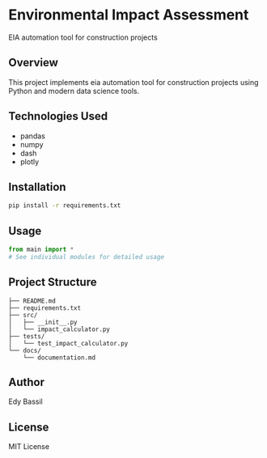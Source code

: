 # Environmental Impact Assessment

EIA automation tool for construction projects

## Overview
This project implements eia automation tool for construction projects using Python and modern data science tools.

## Technologies Used
- pandas
- numpy
- dash
- plotly

## Installation
```bash
pip install -r requirements.txt
```

## Usage
```python
from main import *
# See individual modules for detailed usage
```

## Project Structure
```
├── README.md
├── requirements.txt
├── src/
│   ├── __init__.py
│   └── impact_calculator.py
├── tests/
│   └── test_impact_calculator.py
└── docs/
    └── documentation.md
```

## Author
Edy Bassil

## License
MIT License

<!-- Update: 2023-04-05 -->

<!-- Update: 2023-04-16 -->

<!-- Update: 2023-04-17 -->

<!-- Update: 2023-04-18 -->

<!-- Update: 2023-04-21 -->

<!-- Update: 2023-04-25 -->

<!-- Update: 2023-04-26 -->

<!-- Update: 2023-05-02 -->

<!-- Update: 2023-05-06 -->

<!-- Update: 2023-05-09 -->

<!-- Update: 2023-05-10 -->

<!-- Update: 2023-05-13 -->

<!-- Update: 2023-05-17 -->

<!-- Update: 2023-05-18 -->

<!-- Update: 2023-05-19 -->

<!-- Update: 2023-05-24 -->

<!-- Update: 2023-05-25 -->

<!-- Update: 2023-05-29 -->

<!-- Update: 2023-05-31 -->

<!-- Update: 2023-06-05 -->

<!-- Update: 2023-06-07 -->

<!-- Update: 2023-06-08 -->

<!-- Update: 2023-06-08 -->

<!-- Update: 2023-06-08 -->

<!-- Update: 2023-06-10 -->

<!-- Update: 2023-06-10 -->

<!-- Update: 2023-06-19 -->

<!-- Update: 2023-06-19 -->

<!-- Update: 2023-06-20 -->

<!-- Update: 2023-06-21 -->

<!-- Update: 2023-06-23 -->

<!-- Update: 2023-06-23 -->

<!-- Update: 2023-06-25 -->

<!-- Update: 2023-07-03 -->

<!-- Update: 2023-07-13 -->

<!-- Update: 2023-07-13 -->

<!-- Update: 2023-07-13 -->

<!-- Update: 2023-07-15 -->

<!-- Update: 2023-07-15 -->

<!-- Update: 2023-07-25 -->

<!-- Update: 2023-07-26 -->

<!-- Update: 2023-07-26 -->

<!-- Update: 2023-07-28 -->

<!-- Update: 2023-08-10 -->

<!-- Update: 2023-08-12 -->

<!-- Update: 2023-08-14 -->

<!-- Update: 2023-08-16 -->

<!-- Update: 2023-08-16 -->

<!-- Update: 2023-08-22 -->

<!-- Update: 2023-08-23 -->

<!-- Update: 2023-08-25 -->

<!-- Update: 2023-08-28 -->

<!-- Update: 2023-08-30 -->

<!-- Update: 2023-08-30 -->

<!-- Update: 2023-09-01 -->

<!-- Update: 2023-09-07 -->

<!-- Update: 2023-09-08 -->

<!-- Update: 2023-09-15 -->

<!-- Update: 2023-09-17 -->

<!-- Update: 2023-09-18 -->

<!-- Update: 2023-09-21 -->

<!-- Update: 2023-09-25 -->

<!-- Update: 2023-09-27 -->

<!-- Update: 2023-09-28 -->

<!-- Update: 2023-09-28 -->

<!-- Update: 2023-10-03 -->

<!-- Update: 2023-10-09 -->

<!-- Update: 2023-10-09 -->

<!-- Update: 2023-10-13 -->

<!-- Update: 2023-10-17 -->

<!-- Update: 2023-10-21 -->

<!-- Update: 2023-10-21 -->

<!-- Update: 2023-10-24 -->

<!-- Update: 2023-10-29 -->

<!-- Update: 2023-10-31 -->

<!-- Update: 2023-10-31 -->

<!-- Update: 2023-11-04 -->

<!-- Update: 2023-11-05 -->

<!-- Update: 2023-11-05 -->

<!-- Update: 2023-11-08 -->

<!-- Update: 2023-11-10 -->

<!-- Update: 2023-11-16 -->

<!-- Update: 2023-11-17 -->

<!-- Update: 2023-11-17 -->

<!-- Update: 2023-11-20 -->

<!-- Update: 2023-11-22 -->

<!-- Update: 2023-11-26 -->

<!-- Update: 2023-12-01 -->

<!-- Update: 2023-12-11 -->

<!-- Update: 2023-12-11 -->

<!-- Update: 2023-12-12 -->

<!-- Update: 2023-12-13 -->

<!-- Update: 2023-12-14 -->

<!-- Update: 2023-12-16 -->

<!-- Update: 2023-12-17 -->

<!-- Update: 2023-12-22 -->

<!-- Update: 2023-12-22 -->

<!-- Update: 2023-12-22 -->

<!-- Update: 2023-12-26 -->

<!-- Update: 2023-12-26 -->

<!-- Update: 2023-12-27 -->

<!-- Update: 2023-12-31 -->

<!-- Update: 2024-01-02 -->

<!-- Update: 2024-01-04 -->

<!-- Update: 2024-01-05 -->

<!-- Update: 2024-01-06 -->

<!-- Update: 2024-01-09 -->

<!-- Update: 2024-01-09 -->

<!-- Update: 2024-01-11 -->

<!-- Update: 2024-01-14 -->

<!-- Update: 2024-01-15 -->

<!-- Update: 2024-01-19 -->

<!-- Update: 2024-01-20 -->

<!-- Update: 2024-01-22 -->

<!-- Update: 2024-01-24 -->

<!-- Update: 2024-01-26 -->

<!-- Update: 2024-01-31 -->

<!-- Update: 2024-01-31 -->

<!-- Update: 2024-02-02 -->

<!-- Update: 2024-02-05 -->

<!-- Update: 2024-02-05 -->

<!-- Update: 2024-02-07 -->

<!-- Update: 2024-02-08 -->

<!-- Update: 2024-02-13 -->

<!-- Update: 2024-02-14 -->

<!-- Update: 2024-02-23 -->

<!-- Update: 2024-02-23 -->

<!-- Update: 2024-02-25 -->

<!-- Update: 2024-02-25 -->

<!-- Update: 2024-03-03 -->

<!-- Update: 2024-03-03 -->

<!-- Update: 2024-03-06 -->

<!-- Update: 2024-03-07 -->

<!-- Update: 2024-03-09 -->

<!-- Update: 2024-03-13 -->

<!-- Update: 2024-03-14 -->

<!-- Update: 2024-03-15 -->

<!-- Update: 2024-03-15 -->

<!-- Update: 2024-03-20 -->

<!-- Update: 2024-03-20 -->

<!-- Update: 2024-03-21 -->

<!-- Update: 2024-03-26 -->

<!-- Update: 2024-03-27 -->

<!-- Update: 2024-03-29 -->

<!-- Update: 2024-03-31 -->

<!-- Update: 2024-03-31 -->

<!-- Update: 2024-04-01 -->

<!-- Update: 2024-04-03 -->

<!-- Update: 2024-04-04 -->

<!-- Update: 2024-04-05 -->

<!-- Update: 2024-04-08 -->

<!-- Update: 2024-04-09 -->

<!-- Update: 2024-04-17 -->

<!-- Update: 2024-04-18 -->

<!-- Update: 2024-04-18 -->

<!-- Update: 2024-04-19 -->

<!-- Update: 2024-04-19 -->

<!-- Update: 2024-04-20 -->

<!-- Update: 2024-04-24 -->

<!-- Update: 2024-04-25 -->

<!-- Update: 2024-04-25 -->

<!-- Update: 2024-04-26 -->

<!-- Update: 2024-04-29 -->

<!-- Update: 2024-04-30 -->

<!-- Update: 2024-04-30 -->

<!-- Update: 2024-05-06 -->

<!-- Update: 2024-05-10 -->

<!-- Update: 2024-05-14 -->

<!-- Update: 2024-05-17 -->

<!-- Update: 2024-05-20 -->

<!-- Update: 2024-05-21 -->

<!-- Update: 2024-05-28 -->

<!-- Update: 2024-06-03 -->

<!-- Update: 2024-06-06 -->

<!-- Update: 2024-06-08 -->

<!-- Update: 2024-06-09 -->

<!-- Update: 2024-06-13 -->

<!-- Update: 2024-06-18 -->

<!-- Update: 2024-06-20 -->

<!-- Update: 2024-06-20 -->

<!-- Update: 2024-06-26 -->

<!-- Update: 2024-06-27 -->

<!-- Update: 2024-07-01 -->

<!-- Update: 2024-07-02 -->

<!-- Update: 2024-07-03 -->

<!-- Update: 2024-07-04 -->

<!-- Update: 2024-07-06 -->

<!-- Update: 2024-07-09 -->

<!-- Update: 2024-07-11 -->

<!-- Update: 2024-07-15 -->

<!-- Update: 2024-07-16 -->

<!-- Update: 2024-07-18 -->

<!-- Update: 2024-07-19 -->

<!-- Update: 2024-07-22 -->

<!-- Update: 2024-07-25 -->

<!-- Update: 2024-07-29 -->

<!-- Update: 2024-07-29 -->

<!-- Update: 2024-08-01 -->

<!-- Update: 2024-08-02 -->

<!-- Update: 2024-08-04 -->

<!-- Update: 2024-08-06 -->

<!-- Update: 2024-08-12 -->

<!-- Update: 2024-08-19 -->

<!-- Update: 2024-08-20 -->

<!-- Update: 2024-08-20 -->

<!-- Update: 2024-08-22 -->

<!-- Update: 2024-08-23 -->

<!-- Update: 2024-08-25 -->

<!-- Update: 2024-08-26 -->

<!-- Update: 2024-08-29 -->

<!-- Update: 2024-09-01 -->

<!-- Update: 2024-09-02 -->

<!-- Update: 2024-09-03 -->

<!-- Update: 2024-09-07 -->

<!-- Update: 2024-09-09 -->

<!-- Update: 2024-09-11 -->

<!-- Update: 2024-09-12 -->

<!-- Update: 2024-09-12 -->

<!-- Update: 2024-09-13 -->

<!-- Update: 2024-09-17 -->

<!-- Update: 2024-09-17 -->

<!-- Update: 2024-09-18 -->

<!-- Update: 2024-09-19 -->

<!-- Update: 2024-09-19 -->

<!-- Update: 2024-09-20 -->

<!-- Update: 2024-09-20 -->

<!-- Update: 2024-09-25 -->

<!-- Update: 2024-09-26 -->

<!-- Update: 2024-09-26 -->

<!-- Update: 2024-09-27 -->

<!-- Update: 2024-09-28 -->

<!-- Update: 2024-09-29 -->

<!-- Update: 2024-09-30 -->

<!-- Update: 2024-10-03 -->

<!-- Update: 2024-10-03 -->

<!-- Update: 2024-10-03 -->

<!-- Update: 2024-10-07 -->

<!-- Update: 2024-10-11 -->

<!-- Update: 2024-10-13 -->

<!-- Update: 2024-10-18 -->

<!-- Update: 2024-10-20 -->

<!-- Update: 2024-10-20 -->

<!-- Update: 2024-10-22 -->

<!-- Update: 2024-10-24 -->

<!-- Update: 2024-10-24 -->

<!-- Update: 2024-10-25 -->

<!-- Update: 2024-10-28 -->

<!-- Update: 2024-11-13 -->

<!-- Update: 2024-11-13 -->

<!-- Update: 2024-11-14 -->

<!-- Update: 2024-11-14 -->

<!-- Update: 2024-11-15 -->

<!-- Update: 2024-11-15 -->

<!-- Update: 2024-11-16 -->

<!-- Update: 2024-11-18 -->

<!-- Update: 2024-11-21 -->

<!-- Update: 2024-11-26 -->

<!-- Update: 2024-11-27 -->

<!-- Update: 2024-11-27 -->

<!-- Update: 2024-12-03 -->

<!-- Update: 2024-12-12 -->

<!-- Update: 2024-12-12 -->

<!-- Update: 2024-12-12 -->

<!-- Update: 2024-12-16 -->

<!-- Update: 2024-12-17 -->

<!-- Update: 2024-12-17 -->

<!-- Update: 2024-12-18 -->

<!-- Update: 2024-12-18 -->

<!-- Update: 2024-12-20 -->

<!-- Update: 2024-12-29 -->

<!-- Update: 2024-12-30 -->

<!-- Update: 2024-12-31 -->

<!-- Update: 2025-01-08 -->

<!-- Update: 2025-01-08 -->

<!-- Update: 2025-01-09 -->

<!-- Update: 2025-01-14 -->

<!-- Update: 2025-01-21 -->

<!-- Update: 2025-01-22 -->

<!-- Update: 2025-01-24 -->

<!-- Update: 2025-01-24 -->

<!-- Update: 2025-01-25 -->

<!-- Update: 2025-01-26 -->

<!-- Update: 2025-01-27 -->

<!-- Update: 2025-01-30 -->

<!-- Update: 2025-02-01 -->

<!-- Update: 2025-02-01 -->

<!-- Update: 2025-02-05 -->

<!-- Update: 2025-02-10 -->

<!-- Update: 2025-02-11 -->

<!-- Update: 2025-02-17 -->

<!-- Update: 2025-02-24 -->

<!-- Update: 2025-02-25 -->

<!-- Update: 2025-03-04 -->

<!-- Update: 2025-03-04 -->

<!-- Update: 2025-03-05 -->

<!-- Update: 2025-03-09 -->

<!-- Update: 2025-03-19 -->

<!-- Update: 2025-03-20 -->

<!-- Update: 2025-03-26 -->

<!-- Update: 2025-03-31 -->

<!-- Update: 2025-04-04 -->

<!-- Update: 2025-04-04 -->

<!-- Update: 2025-04-07 -->

<!-- Update: 2025-04-11 -->

<!-- Update: 2025-04-15 -->

<!-- Update: 2025-04-24 -->

<!-- Update: 2025-04-29 -->

<!-- Update: 2025-05-12 -->

<!-- Update: 2025-05-16 -->

<!-- Update: 2025-05-17 -->

<!-- Update: 2025-05-19 -->
